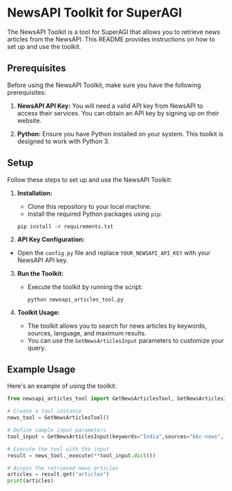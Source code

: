 # NewsAPI Toolkit for SuperAGI

The NewsAPI Toolkit is a tool for SuperAGI that allows you to retrieve news articles from the NewsAPI. This README provides instructions on how to set up and use the toolkit.

## Prerequisites

Before using the NewsAPI Toolkit, make sure you have the following prerequisites:

1.  **NewsAPI API Key:** You will need a valid API key from NewsAPI to access their services. You can obtain an API key by signing up on their website.

2. **Python:**  Ensure you have Python installed on your system. This toolkit is designed to work with Python 3.

## Setup

Follow these steps to set up and use the NewsAPI Toolkit:

1.  **Installation:**

     - Clone this repository to your local machine.
     - Install the required Python packages using `pip`:

     ```
     pip install -r requirements.txt
     ```

 2. **API Key Configuration:**

   - Open the `config.py` file and replace `YOUR_NEWSAPI_API_KEY` with your NewsAPI API key.

3. **Run the Toolkit:**

   - Execute the toolkit by running the script:

     ```
     python newsapi_articles_tool.py
     ```

4. **Toolkit Usage:**

   - The toolkit allows you to search for news articles by keywords, sources, language, and maximum results.
   - You can use the `GetNewsArticlesInput` parameters to customize your query.

## Example Usage

Here's an example of using the toolkit:

```python
from newsapi_articles_tool import GetNewsArticlesTool, GetNewsArticlesInput

# Create a tool instance
news_tool = GetNewsArticlesTool()

# Define sample input parameters
tool_input = GetNewsArticlesInput(keywords="India",sources="bbc-news", max_results=10, language="en")

# Execute the tool with the input
result = news_tool._execute(**tool_input.dict())

# Access the retrieved news articles
articles = result.get("articles")
print(articles)
```
